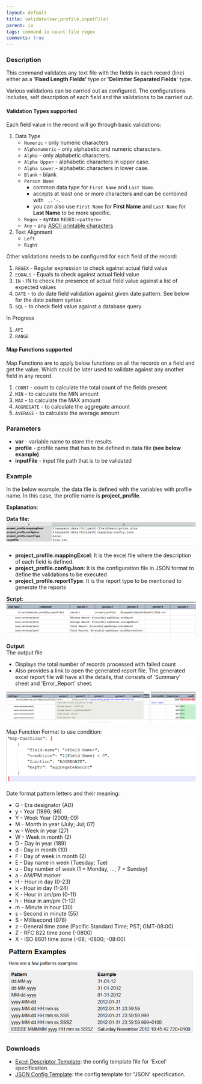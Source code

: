 ```yaml
---
layout: default
title: validate(var,profile,inputFile)
parent: io
tags: command io count file regex
comments: true
---
```



### Description
This command validates any text file with the fields in each record (line) either as a 
'**Fixed Length Fields'** type or **'Delimiter Separated Fields**' type.

Various validations can be carried out as configured. The configurations includes, self description 
of each field and the validations to be carried out.

#### Validation Types supported
Each field value in the record will go through basic validations:
1. Data Type
   * `Numeric` - only numeric characters
   * `Alphanumeric` - only alphabetic and numeric characters.
   * `Alpha` - only alphabetic characters.
   * `Alpha Upper` - alphabetic characters in upper case.
   * `Alpha Lower` - alphabetic characters in lower case.
   * `Blank` - blank
   * `Person Name`
      * common data type for `First Name` and `Last Name`.
      * accepts at least one or more characters and can be combined with ` ,.'-`.  
      * you can also use `First Name` for **First Name** and `Last Name` for **Last Name** to be more specific.
   * `Regex` - syntax `REGEX:<pattern>`
   * `Any` - any <a href="https://en.wikipedia.org/wiki/ASCII#Printable_characters" class="external-link" target="_nexial_link">ASCII printable characters</a>
2. Text Alignment
   * `Left`
   * `Right`
 
Other validations needs to be configured for each field of the record:
1. `REGEX` - Regular expression to check against actual field value 
2. `EQUALS` - Equals to check against actual field value 
3. `IN` - IN to check the presence of actual field value against a list of expected values
4. `DATE` - to do date field validation against given date pattern. See below for the date pattern syntax. 
5. `SQL` - to check field value against a database query


In Progress
1. `API`
2. `RANGE`

#### Map Functions supported
Map Functions are to apply below functions on all the records on a field and get the value. Which could be later used 
to validate against any another field in any record. 
1. `COUNT` - count to calculate the total count of the fields present
2. `MIN` -  to calculate the MIN amount
3. `MAX` - to calculate the MAX amount
4. `AGGREGATE` - to calculate the aggregate amount
5. `AVERAGE` - to calculate the average amount


### Parameters
- **var** - variable name to store the results
- **profile** - profile name that has to be defined in data file **(see below example)**
- **inputFile** - input file path that is to be validated


### Example
In the below example, the data file is defined with the variables with profile name. In this case, the profile name 
is **project_profile**.

**Explanation**:

**Data file:**<br/>
![](image/validate_01.png)

- **project_profile.mappingExcel**: It is the excel file where the description of each field is defined.
- **project_profile.configJson**: It is the configuration file in JSON format to define the validations to be 
  executed
- **project_profile.reportType**: It is the report type to be mentioned to generate the reports

**Script**:<br/>
![](image/validate_02.png)

**Output**:<br/>
The output file
- Displays the total number of records processed with failed count
- Also provides a link to open the generated report file. The generated excel report file will have all the details, 
  that consists of 'Summary' sheet and 'Error_Report' sheet.

![](image/validate_03.png)

Map Function Format to use condition:
![](image/validate_05.png)


Date format pattern letters and their meaning:<br/>
- G - Era designator (AD)
- y - Year (1996; 96)
- Y - Week Year (2009; 09)
- M - Month in year (July; Jul; 07)
- w - Week in year (27)
- W - Week in month (2)
- D - Day in year (189)
- d - Day in month (10)
- F - Day of week in month (2)
- E - Day name in week (Tuesday; Tue)
- u - Day number of week (1 = Monday, ..., 7 = Sunday)
- a - AM/PM marker
- H - Hour in day (0-23)
- k - Hour in day (1-24)
- K - Hour in am/pm (0-11)
- h - Hour in am/pm (1-12)
- m - Minute in hour (30)
- s - Second in minute (55)
- S - Millisecond (978)
- z - General time zone (Pacific Standard Time; PST; GMT-08:00)
- Z - RFC 822 time zone (-0800)
- X - ISO 8601 time zone (-08; -0800; -08:00)

![](image/validate_04.png)


### Downloads
- [Excel Descriptor Template](excel-mapping-config-template.json): the config template file for 'Excel' specification.
- [JSON Config Template](json-mapping-config-template.json): the config template for "JSON' specification.

